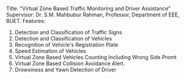 Title: "Virtual Zone Based Traffic Monitoring and Driver Assistance"
Supervisor: Dr. S.M. Mahbubur Rahman, Professor, Department of EEE, BUET.
Features: 
1. Detection and Classification of Traffic Signs
2. Detection and Classification of Vehicles
3. Recognition of Vehicle's Registration Plate
4. Speed Estimation of Vehicles
5. Virtual Zone Based Vehicles Counting Including Wrong Side Promt
6. Virtual Zone Based Collision Avoidance Alert.
7. Drowsiness and Yawn Detection of Driver
